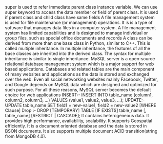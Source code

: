 super is used to refer immediate parent class instance variable. We can use super keyword to access the data member or field of parent class. It is used if parent class and child class have same fields
A file management system is used for file maintenance (or management) operations. It is is a type of software that manages data files in a computer system. A file management system has limited capabilities and is designed to manage individual or group files, such as special office documents and records
 A class can be derived from more than one base class in Python, similar to C++. This is called multiple inheritance. In multiple inheritance, the features of all the base classes are inherited into the derived class. The syntax for multiple inheritance is similar to single inheritance.
MySQL server is a open-source relational database management system which is a major support for web based applications. Databases and related tables are the main component of many websites and applications as the data is stored and exchanged over the web. Even all social networking websites mainly Facebook, Twitter, and Google depends on MySQL data which are designed and optimized for such purpose. For all these reasons, MySQL server becomes the default choice for web applications
INSERT:- INSERT INTO table_name (column1, column2, column3, ...) VALUES (value1, value2, value3, ...);
UPDATE:- UPDATE table_name SET field1 = new-value1, field2 = new-value2 [WHERE Clause]
Drop :- DROP [TEMPORARY] TABLE [IF EXISTS] table_name [, table_name] [RESTRICT | CASCADE];
It contains heterogeneous data. It provides high performance, availability, scalability. It supports Geospatial efficiently. It is a document oriented database and the data is stored in BSON documents. It also supports multiple document ACID transition(string from MongoDB 4.0).
